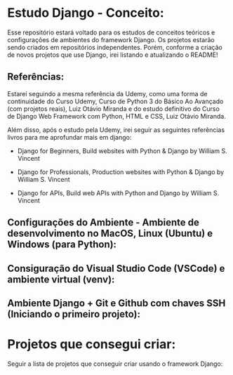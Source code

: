 # Estudo Django - Conceito:
Esse repositório estará voltado para os estudos de conceitos teóricos e configurações de ambientes do framework Django. Os projetos estarão sendo criados em repositórios independentes. Porém, conforme a criação de novos projetos que use Django, irei listando e atualizando o README!

## Referências:
Estarei seguindo a mesma referência da Udemy, como uma forma de continuidade do Curso Udemy, Curso de Python 3 do Básico Ao Avançado (com projetos reais), Luiz Otávio Miranda e do estudo definitivo do Curso de Django Web Framework com Python, HTML e CSS, Luiz Otávio Miranda.

Além disso, após o estudo pela Udemy, irei seguir as seguintes referências livros para me aprofundar mais em django:

- Django for Beginners, Build websites with Python & Django by William S. Vincent

- Django for Professionals, Production websites with Python & Django by William S. Vincent

- Django for APIs, Build web APIs with Python and Django by William S. Vincent

## Configurações do Ambiente - Ambiente de desenvolvimento no MacOS, Linux (Ubuntu) e Windows (para Python):

## Consiguração do Visual Studio Code (VSCode) e ambiente virtual (venv):

## Ambiente Django + Git e Github com chaves SSH (Iniciando o primeiro projeto):

# Projetos que consegui criar:
Seguir a lista de projetos que conseguir criar usando o framework Django:
